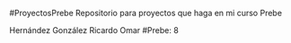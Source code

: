 #ProyectosPrebe
Repositorio para proyectos que haga en mi curso Prebe

Hernández González Ricardo Omar
#Prebe: 8
